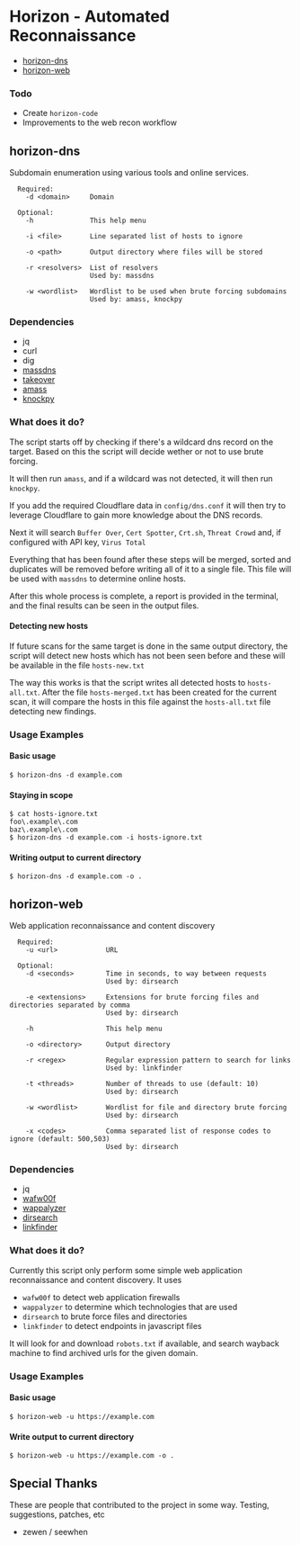 # Horizon - Automated Reconnaissance

* [horizon-dns](#horizon-dns)
* [horizon-web](#horizon-web)

### Todo

* Create `horizon-code`
* Improvements to the web recon workflow

## horizon-dns

Subdomain enumeration using various tools and online services.

```
  Required:
    -d <domain>     Domain

  Optional:
    -h              This help menu

    -i <file>       Line separated list of hosts to ignore

    -o <path>       Output directory where files will be stored

    -r <resolvers>  List of resolvers
                    Used by: massdns

    -w <wordlist>   Wordlist to be used when brute forcing subdomains
                    Used by: amass, knockpy
```

### Dependencies

* jq
* curl
* dig
* [massdns](https://github.com/blechschmidt/massdns)
* [takeover](https://github.com/m4ll0k/takeover)
* [amass](https://github.com/caffix/amass)
* [knockpy](https://github.com/guelfoweb/knock)

### What does it do?

The script starts off by checking if there's a wildcard dns record on the target.
Based on this the script will decide wether or not to use brute forcing.

It will then run `amass`, and if a wildcard was not detected, it will then run
`knockpy`.

If you add the required Cloudflare data in `config/dns.conf` it will then try to
leverage Cloudflare to gain more knowledge about the DNS records.

Next it will search `Buffer Over`, `Cert Spotter`, `Crt.sh`, `Threat Crowd` and,
if configured with API key, `Virus Total`

Everything that has been found after these steps will be merged, sorted and
duplicates will be removed before writing all of it to a single file. This file
will be used with `massdns` to determine online hosts.

After this whole process is complete, a report is provided in the terminal, and
the final results can be seen in the output files.

#### Detecting new hosts

If future scans for the same target is done in the same output directory, the
script will detect new hosts which has not been seen before and these will be
available in the file `hosts-new.txt`

The way this works is that the script writes all detected hosts to
`hosts-all.txt`. After the file `hosts-merged.txt` has been created for the
current scan, it will compare the hosts in this file against the `hosts-all.txt`
file detecting new findings.

### Usage Examples

#### Basic usage

```
$ horizon-dns -d example.com
```

#### Staying in scope

```
$ cat hosts-ignore.txt
foo\.example\.com
baz\.example\.com
$ horizon-dns -d example.com -i hosts-ignore.txt
```

#### Writing output to current directory

```
$ horizon-dns -d example.com -o .
```

## horizon-web

Web application reconnaissance and content discovery

```
  Required:
    -u <url>            URL

  Optional:
    -d <seconds>        Time in seconds, to way between requests
                        Used by: dirsearch

    -e <extensions>     Extensions for brute forcing files and directories separated by comma
                        Used by: dirsearch

    -h                  This help menu

    -o <directory>      Output directory

    -r <regex>          Regular expression pattern to search for links
                        Used by: linkfinder

    -t <threads>        Number of threads to use (default: 10)
                        Used by: dirsearch

    -w <wordlist>       Wordlist for file and directory brute forcing
                        Used by: dirsearch

    -x <codes>          Comma separated list of response codes to ignore (default: 500,503)
                        Used by: dirsearch
```

### Dependencies

* jq
* [wafw00f](https://github.com/EnableSecurity/wafw00f)
* [wappalyzer](https://www.npmjs.com/package/wappalyzer)
* [dirsearch](https://github.com/maurosoria/dirsearch)
* [linkfinder](https://github.com/GerbenJavado/LinkFinder)

### What does it do?

Currently this script only perform some simple web application reconnaissance
and content discovery. It uses

* `wafw00f` to detect web application firewalls
* `wappalyzer` to determine which technologies that are used
* `dirsearch` to brute force files and directories
* `linkfinder` to detect endpoints in javascript files

It will look for and download `robots.txt` if available, and search wayback
machine to find archived urls for the given domain.

### Usage Examples

#### Basic usage

```
$ horizon-web -u https://example.com
```

#### Write output to current directory

```
$ horizon-web -u https://example.com -o .
```

## Special Thanks

These are people that contributed to the project in some way. Testing, suggestions,
patches, etc

* zewen / seewhen
